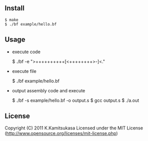 ## Install

    $ make
    $ ./bf example/hello.bf

## Usage

* execute code

    $ ./bf -e ">++++++++++[<++++++++>-]<."

* execute file

    $ ./bf example/hello.bf

* output assembly code and execute

    $ ./bf -s example/hello.bf -o output.s
    $ gcc output.s
    $ ./a.out

## License

Copyright (C) 2011 K.Kamitsukasa 
Licensed under the MIT License (http://www.opensource.org/licenses/mit-license.php)
